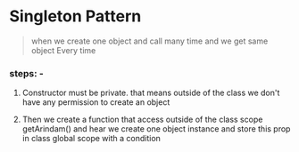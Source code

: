 # Singleton Pattern

> when we create one object and call many time and we get same object Every time

### steps: -

1. Constructor must be private. that means outside of the class we don't have any permission to create an object

2. Then we create a function that access outside of the class scope getArindam() and hear we create one object instance and store this prop in class global scope with a condition
